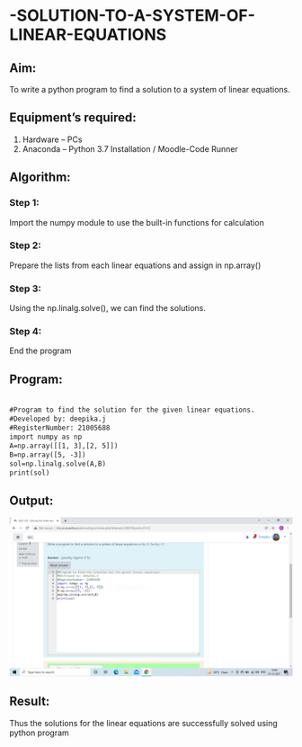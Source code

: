 # -SOLUTION-TO-A-SYSTEM-OF-LINEAR-EQUATIONS
## Aim:
To write a python program to find a solution to a system of linear equations.
## Equipment’s required:
1. 	Hardware – PCs
2. 	Anaconda – Python 3.7 Installation / Moodle-Code Runner
## Algorithm:
### Step 1: 
Import the numpy module to use the built-in functions for calculation
### Step 2: 
Prepare the lists from each linear equations and assign in np.array()
### Step 3: 
Using the np.linalg.solve(), we can find the solutions.
### Step 4: 
End the program
## Program:
~~~

#Program to find the solution for the given linear equations.
#Developed by: deepika.j
#RegisterNumber: 21005688
import numpy as np
A=np.array([[1, 3],[2, 5]])
B=np.array([5, -3])
sol=np.linalg.solve(A,B)
print(sol)
~~~

## Output:
![OUTPUT](.//solve.png)
## Result: 
Thus the solutions for the linear equations are successfully solved using python program

